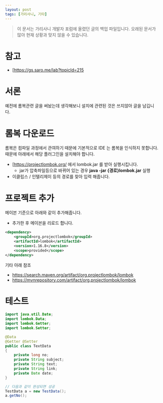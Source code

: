 ```yaml
---
layout: post
tags: [가리사니, 기타]
---
```


> 이 문서는 가리사니 개발자 포럼에 올렸던 글의 백업 파일입니다.
오래된 문서가 많아 현재 상황과 맞지 않을 수 있습니다.


# 참고
- [https://gs.saro.me/lab?topicId=215

# 서론
예전에 롬복관련 글을 써놨는데 생각해보니 설치에 관련된 것은 쓰지않아 글을 남깁니다.


# 롬복 다운로드
롬복은 컴파일 과정에서 관여하기 때문에 기본적으로 IDE 는 롬복을 인식하지 못합니다.
때문에 아래에서 해당 플러그인을 설치해야 합니다.
- [https://projectlombok.org/ 에서 lombok.jar 를 받아 실행시킵니다.
	- jar가 압축파일등으로 바뀌어 있는 경우 **java -jar {경로}lombok.jar** 실행
- 이클립스 / 인텔리제이 등의 경로를 찾아 입력 해줍니다.

# 프로젝트 추가
메이븐 기준으로 아래와 같이 추가해줍니다.
- 추가한 후 메이븐을 리로드 합니다.
``` xml
<dependency>
	<groupId>org.projectlombok</groupId>
	<artifactId>lombok</artifactId>
	<version>1.16.8</version>
	<scope>provided</scope>
</dependency>
```
기타 아래 참조
- https://search.maven.org/artifact/org.projectlombok/lombok
- https://mvnrepository.com/artifact/org.projectlombok/lombok

# 테스트
``` java
import java.util.Date;
import lombok.Data;
import lombok.Getter;
import lombok.Setter;

@Data
@Getter @Setter
public class TextData
{
	private long no;
	private String subject;
	private String text;
	private String link;
	private Date date;
}
```
``` java
// 다음과 같이 완성되면 성공
TestData a = new TestData();
a.getNo();
```